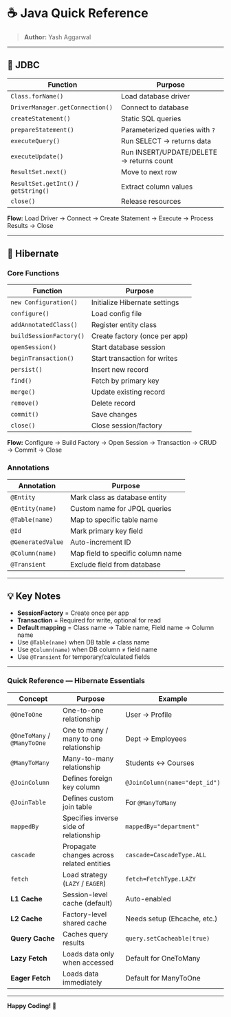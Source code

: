 # ☕ Java Quick Reference

> **Author:** Yash Aggarwal

---

## 🔹 JDBC

| Function | Purpose |
|----------|---------|
| `Class.forName()` | Load database driver |
| `DriverManager.getConnection()` | Connect to database |
| `createStatement()` | Static SQL queries |
| `prepareStatement()` | Parameterized queries with `?` |
| `executeQuery()` | Run SELECT → returns data |
| `executeUpdate()` | Run INSERT/UPDATE/DELETE → returns count |
| `ResultSet.next()` | Move to next row |
| `ResultSet.getInt()` / `getString()` | Extract column values |
| `close()` | Release resources |

**Flow:** Load Driver → Connect → Create Statement → Execute → Process Results → Close

---

## 🔹 Hibernate

### Core Functions

| Function | Purpose |
|----------|---------|
| `new Configuration()` | Initialize Hibernate settings |
| `configure()` | Load config file |
| `addAnnotatedClass()` | Register entity class |
| `buildSessionFactory()` | Create factory (once per app) |
| `openSession()` | Start database session |
| `beginTransaction()` | Start transaction for writes |
| `persist()` | Insert new record |
| `find()` | Fetch by primary key |
| `merge()` | Update existing record |
| `remove()` | Delete record |
| `commit()` | Save changes |
| `close()` | Close session/factory |

**Flow:** Configure → Build Factory → Open Session → Transaction → CRUD → Commit → Close

### Annotations

| Annotation | Purpose |
|------------|---------|
| `@Entity` | Mark class as database entity |
| `@Entity(name)` | Custom name for JPQL queries |
| `@Table(name)` | Map to specific table name |
| `@Id` | Mark primary key field |
| `@GeneratedValue` | Auto-increment ID |
| `@Column(name)` | Map field to specific column name |
| `@Transient` | Exclude field from database |

---

## 💡 Key Notes

- **SessionFactory** = Create once per app
- **Transaction** = Required for write, optional for read
- **Default mapping** = Class name → Table name, Field name → Column name
- Use `@Table(name)` when DB table ≠ class name
- Use `@Column(name)` when DB column ≠ field name
- Use `@Transient` for temporary/calculated fields

---

### Quick Reference — Hibernate Essentials

| Concept | Purpose | Example |
|----------|----------|----------|
| `@OneToOne` | One-to-one relationship | User → Profile |
| `@OneToMany` / `@ManyToOne` | One to many / many to one relationship | Dept → Employees |
| `@ManyToMany` | Many-to-many relationship | Students ↔ Courses |
| `@JoinColumn` | Defines foreign key column | `@JoinColumn(name="dept_id")` |
| `@JoinTable` | Defines custom join table | For `@ManyToMany` |
| `mappedBy` | Specifies inverse side of relationship | `mappedBy="department"` |
| `cascade` | Propagate changes across related entities | `cascade=CascadeType.ALL` |
| `fetch` | Load strategy (`LAZY` / `EAGER`) | `fetch=FetchType.LAZY` |
| **L1 Cache** | Session-level cache (default) | Auto-enabled |
| **L2 Cache** | Factory-level shared cache | Needs setup (Ehcache, etc.) |
| **Query Cache** | Caches query results | `query.setCacheable(true)` |
| **Lazy Fetch** | Loads data only when accessed | Default for OneToMany |
| **Eager Fetch** | Loads data immediately | Default for ManyToOne |

---

**Happy Coding! 🚀**
